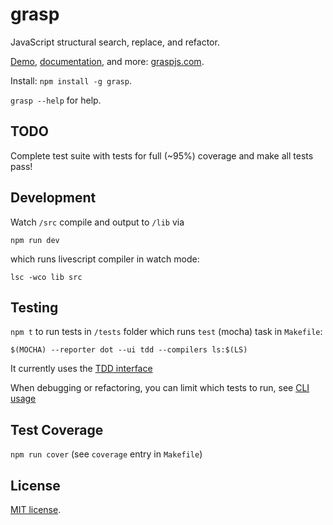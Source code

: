 # grasp

JavaScript structural search, replace, and refactor.

[Demo](http://graspjs.com#demo), [documentation](http://graspjs.com/docs/), and more: [graspjs.com](http://graspjs.com).

Install: `npm install -g grasp`.

`grasp --help` for help.

## TODO

Complete test suite with tests for full (~95%) coverage and make all tests pass!

## Development

Watch `/src` compile and output to `/lib` via

`npm run dev`

which runs livescript compiler in watch mode:

`lsc -wco lib src`

## Testing

`npm t` to run tests in `/tests` folder which runs `test` (mocha) task in `Makefile`:

`$(MOCHA) --reporter dot --ui tdd --compilers ls:$(LS)`

It currently uses the [TDD interface](https://mochajs.org/#tdd)

When debugging or refactoring, you can limit which tests to run, see [CLI usage](https://mochajs.org/#usage)

## Test Coverage

`npm run cover` (see `coverage` entry in `Makefile`)

## License

[MIT license](https://github.com/gkz/grasp/blob/master/LICENSE).
